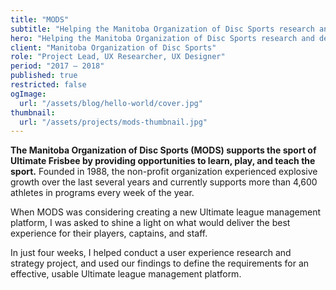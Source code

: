 ```yaml
---
title: "MODS"
subtitle: "Helping the Manitoba Organization of Disc Sports research and define user and business needs for a new Ultimate league management platform."
hero: "Helping the Manitoba Organization of Disc Sports research and define user and business needs for a new Ultimate league management platform"
client: "Manitoba Organization of Disc Sports"
role: "Project Lead, UX Researcher, UX Designer"
period: "2017 – 2018"
published: true
restricted: false
ogImage:
  url: "/assets/blog/hello-world/cover.jpg"
thumbnail:
  url: "/assets/projects/mods-thumbnail.jpg"
---
```


**The Manitoba Organization of Disc Sports (MODS) supports the sport of Ultimate Frisbee by providing opportunities to learn, play, and teach the sport.** Founded in 1988, the non-profit organization experienced explosive growth over the last several years and currently supports more than 4,600 athletes in programs every week of the year.

When MODS was considering creating a new Ultimate league management platform, I was asked to shine a light on what would deliver the best experience for their players, captains, and staff.

In just four weeks, I helped conduct a user experience research and strategy project, and used our findings to define the requirements for an effective, usable Ultimate league management platform.

